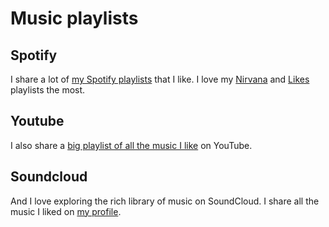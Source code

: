 # Music playlists
## Spotify
I share a lot of [my Spotify playlists](https://open.spotify.com/user/nikitavoloboev) that I like. I love my [Nirvana](spotify:user:nikitavoloboev:playlist:0epiRzQHjdJieYr0y3TdST) and [Likes](spotify:user:nikitavoloboev:playlist:0ERn0U4qZIKC8Dy7RrMMsn) playlists the most.

## Youtube
I also share a [big playlist of all the music I like](https://www.youtube.com/playlist?list=PL0nGxteCFLXYA1fsLmlWzY0Tyoo3c7tF-) on YouTube.

## Soundcloud
And I love exploring the rich library of music on SoundCloud. I share all the music I liked on [my profile](https://soundcloud.com/nikitavoloboev).
